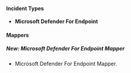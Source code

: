 #### Incident Types
- **Microsoft Defender For Endpoint**

#### Mappers
##### New: Microsoft Defender For Endpoint Mapper
- Microsoft Defender For Endpoint Mapper.
